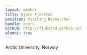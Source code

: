 ```yaml
---
layout: member
title: Bjorn Fjukstad 
position: Visiting Researcher
handle: bjorn
GitHub: http://fjukstad.github.io/
alumni: true
---
```


Arctic University, Norway